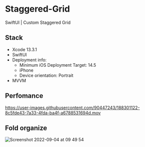 # Staggered-Grid
SwiftUI | Custom Staggered Grid

## Stack
* Xcode 13.3.1
* SwiftUI
* Deployment info:
   - Minimum iOS Deployment Target: 14.5
   - iPhone
   - Device orientation: Portrait
* MVVM

## Perfomance
https://user-images.githubusercontent.com/90447243/188301122-8c5fde43-7a33-4fda-ba4f-a6788531694d.mov

## Fold organize
![Screenshot 2022-09-04 at 09 49 54](https://user-images.githubusercontent.com/90447243/188301205-10949007-d0c9-4af1-bcd3-73a3865ccd89.png)

